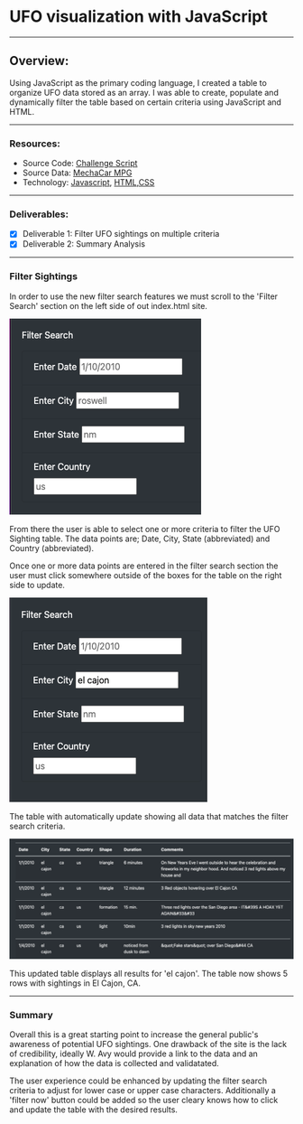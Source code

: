 # UFO visualization with JavaScript

---
## Overview:

Using JavaScript as the primary coding language, I created a table to organize UFO data stored as an array. I was able to create, populate and dynamically filter the table based on certain criteria using JavaScript and HTML. 

---
### Resources:
* Source Code: [Challenge Script]()
* Source Data: [MechaCar MPG]()
* Technology: [Javascript](), [HTML](),[CSS]()

---
### Deliverables:
- [x] Deliverable 1: Filter UFO sightings on multiple criteria
- [x] Deliverable 2: Summary Analysis 

---
### Filter Sightings 
In order to use the new filter search features we must scroll to the 'Filter Search' section on the left side of out index.html site.

![Filter Search](filter_search.png)

From there the user is able to select one or more criteria to filter the UFO Sighting table. The data points are; Date, City, State (abbreviated) and Country (abbreviated).

Once one or more data points are entered in the filter search section the user must click somewhere outside of the boxes for the table on the right side to update.

![Select Data](el_cajon.png)

The table with automatically update showing all data that matches the filter search criteria.

![Update Table](table.png)

This updated table displays all results for 'el cajon'. The table now shows 5 rows with sightings in El Cajon, CA.

---
### Summary 

Overall this is a great starting point to increase the general public's awareness of potential UFO sightings. One drawback of the site is the lack of credibility, ideally W. Avy would provide a link to the data and an explanation of how the data is collected and validatated.

The user experience could be enhanced by updating the filter search criteria to adjust for lower case or upper case characters. Additionally a 'filter now' button could be added so the user cleary knows how to click and update the table with the desired results.

